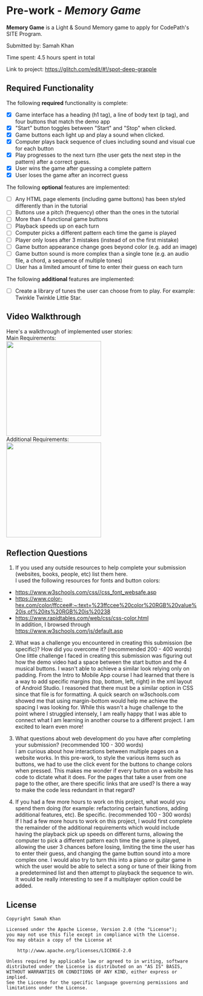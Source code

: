 # Pre-work - *Memory Game*

**Memory Game** is a Light & Sound Memory game to apply for CodePath's SITE Program. 

Submitted by: Samah Khan

Time spent: 4.5 hours spent in total

Link to project: https://glitch.com/edit/#!/spot-deep-grapple

## Required Functionality

The following **required** functionality is complete:

* [x] Game interface has a heading (h1 tag), a line of body text (p tag), and four buttons that match the demo app
* [x] "Start" button toggles between "Start" and "Stop" when clicked. 
* [x] Game buttons each light up and play a sound when clicked. 
* [x] Computer plays back sequence of clues including sound and visual cue for each button
* [x] Play progresses to the next turn (the user gets the next step in the pattern) after a correct guess. 
* [x] User wins the game after guessing a complete pattern
* [x] User loses the game after an incorrect guess

The following **optional** features are implemented:

* [ ] Any HTML page elements (including game buttons) has been styled differently than in the tutorial
* [ ] Buttons use a pitch (frequency) other than the ones in the tutorial
* [ ] More than 4 functional game buttons
* [ ] Playback speeds up on each turn
* [ ] Computer picks a different pattern each time the game is played
* [ ] Player only loses after 3 mistakes (instead of on the first mistake)
* [ ] Game button appearance change goes beyond color (e.g. add an image)
* [ ] Game button sound is more complex than a single tone (e.g. an audio file, a chord, a sequence of multiple tones)
* [ ] User has a limited amount of time to enter their guess on each turn

The following **additional** features are implemented:

- [ ] Create a library of tunes the user can choose from to play. For example: Twinkle Twinkle Little Star.

## Video Walkthrough

Here's a walkthrough of implemented user stories:  
Main Requirements:  
<img src="https://i.imgur.com/oCFqb7m.gif" height=250><br>
Additional Requirements:  
<img src="https://i.imgur.com/oCFqb7m.gif" height=250><br>


## Reflection Questions
1. If you used any outside resources to help complete your submission (websites, books, people, etc) list them here.   
I used the following resources for fonts and button colors:
- https://www.w3schools.com/css//css_font_websafe.asp
- https://www.color-hex.com/color/ffccee#:~:text=%23ffccee%20color%20RGB%20value%20is,of%20its%20RGB%20is%20238
- https://www.rapidtables.com/web/css/css-color.html  
In addition, I browsed through https://www.w3schools.com/js/default.asp

2. What was a challenge you encountered in creating this submission (be specific)? How did you overcome it? (recommended 200 - 400 words)  
One little challenge I faced in creating this submission was figuring out how the demo video had a space between the start button and the 4 musical buttons. I wasn't able to achieve a similar look relying only on padding. From the Intro to Mobile App course I had learned that there is a way to add specific margins (top, bottom, left, right) in the xml layout of Android Studio. I reasoned that there must be a similar option in CSS since that file is for formatting. A quick search on w3schools.com showed me that using margin-bottom would help me achieve the spacing I was looking for. While this wasn't a huge challenge to the point where I struggled intensely, I am really happy that I was able to connect what I am learning in another course to a different project. I am excited to learn even more! 

3. What questions about web development do you have after completing your submission? (recommended 100 - 300 words)  
I am curious about how interactions between multiple pages on a website works. In this pre-work, to style the various items such as buttons, we had to use the click event for the buttons to change colors when pressed. This makes me wonder if every button on a website has code to dictate what it does. For the pages that take a user from one page to the other, are there specific links that are used? Is there a way to make the code less redundant in that regard? 

4. If you had a few more hours to work on this project, what would you spend them doing (for example: refactoring certain functions, adding additional features, etc). Be specific. (recommended 100 - 300 words)  
If I had a few more hours to work on this project, I would first complete the remainder of the additional requirements which would include having the playback pick up speeds on different turns, allowing the computer to pick a different pattern each time the game is played, allowing the user 3 chances before losing, limiting the time the user has to enter their guess, and changing the game button sound into a more complex one. I would also try to turn this into a piano or guitar game in which the user would be able to select a song or tune of their liking from a predetermined list and then attempt to playback the sequence to win. It would be really interesting to see if a multiplayer option could be added. 


## License

    Copyright Samah Khan

    Licensed under the Apache License, Version 2.0 (the "License");
    you may not use this file except in compliance with the License.
    You may obtain a copy of the License at

        http://www.apache.org/licenses/LICENSE-2.0

    Unless required by applicable law or agreed to in writing, software
    distributed under the License is distributed on an "AS IS" BASIS,
    WITHOUT WARRANTIES OR CONDITIONS OF ANY KIND, either express or implied.
    See the License for the specific language governing permissions and
    limitations under the License.
